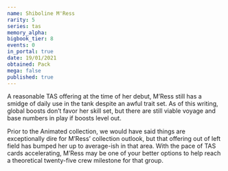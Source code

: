 ```yaml
---
name: Shiboline M'Ress
rarity: 5
series: tas
memory_alpha:
bigbook_tier: 8
events: 0
in_portal: true
date: 19/01/2021
obtained: Pack
mega: false
published: true
---
```


A reasonable TAS offering at the time of her debut, M’Ress still has a smidge of daily use in the tank despite an awful trait set. As of this writing, global boosts don’t favor her skill set, but there are still viable voyage and base numbers in play if boosts level out.

Prior to the Animated collection, we would have said things are exceptionally dire for M’Ress’ collection outlook, but that offering out of left field has bumped her up to average-ish in that area. With the pace of TAS cards accelerating, M’Ress may be one of your better options to help reach a theoretical twenty-five crew milestone for that group.
